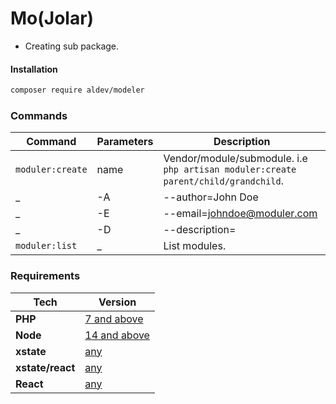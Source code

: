 # Mo(Jolar)

- Creating sub package.


#### Installation

```bash
composer require aldev/modeler
```


### Commands

**Command** | **Parameters** | **Description**
------------|----------------|----------------
`moduler:create` | name | Vendor/module/submodule. i.e `php artisan moduler:create parent/child/grandchild`.
_ | -A|--author=John Doe | Author name.
_ | -E|--email=johndoe@moduler.com | Author email address.
_ | -D|--description= | Module description/
`moduler:list` | _ | List modules.


### Requirements

**Tech** | **Version**
---------|------------
**PHP** | [7 and above](https://www.php.net/)
**Node** | [14 and above](https://nodejs.org/en/)
**xstate** | [any](https://xstate.js.org/docs/)
**xstate/react** | [any](https://xstate.js.org/docs/packages/xstate-react/#quick-start)
**React** | [any](https://reactjs.org/)


